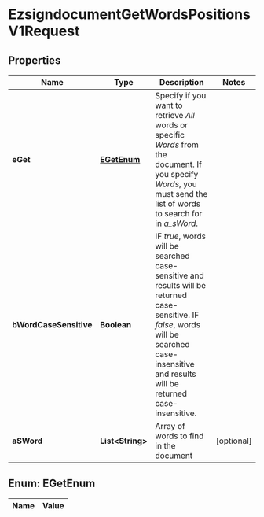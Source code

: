 

# EzsigndocumentGetWordsPositionsV1Request

## Properties

Name | Type | Description | Notes
------------ | ------------- | ------------- | -------------
**eGet** | [**EGetEnum**](#EGetEnum) | Specify if you want to retrieve *All* words or specific *Words* from the document. If you specify *Words*, you must send the list of words to search for in *a_sWord*. | 
**bWordCaseSensitive** | **Boolean** | IF *true*, words will be searched case-sensitive and results will be returned case-sensitive. IF *false*, words will be searched case-insensitive and results will be returned case-insensitive. | 
**aSWord** | **List&lt;String&gt;** | Array of words to find in the document |  [optional]


## Enum: EGetEnum

Name | Value
---- | -----





